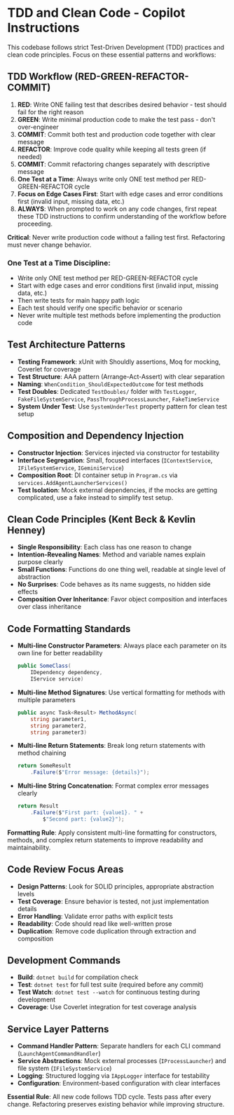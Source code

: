# TDD and Clean Code - Copilot Instructions

This codebase follows strict Test-Driven Development (TDD) practices and clean code principles. Focus on these essential patterns and workflows:

## TDD Workflow (RED-GREEN-REFACTOR-COMMIT)

1. **RED**: Write ONE failing test that describes desired behavior - test should fail for the right reason
2. **GREEN**: Write minimal production code to make the test pass - don't over-engineer  
3. **COMMIT**: Commit both test and production code together with clear message
4. **REFACTOR**: Improve code quality while keeping all tests green (if needed)
5. **COMMIT**: Commit refactoring changes separately with descriptive message
6. **One Test at a Time**: Always write only ONE test method per RED-GREEN-REFACTOR cycle
7. **Focus on Edge Cases First**: Start with edge cases and error conditions first (invalid input, missing data, etc.)
8. **ALWAYS**: When prompted to work on any code changes, first repeat these TDD instructions to confirm understanding of the workflow before proceeding.

**Critical**: Never write production code without a failing test first. Refactoring must never change behavior.

### **One Test at a Time Discipline**: 
- Write only ONE test method per RED-GREEN-REFACTOR cycle
- Start with edge cases and error conditions first (invalid input, missing data, etc.)
- Then write tests for main happy path logic
- Each test should verify one specific behavior or scenario
- Never write multiple test methods before implementing the production code


## Test Architecture Patterns

- **Testing Framework**: xUnit with Shouldly assertions, Moq for mocking, Coverlet for coverage
- **Test Structure**: AAA pattern (Arrange-Act-Assert) with clear separation
- **Naming**: `WhenCondition_ShouldExpectedOutcome` for test methods
- **Test Doubles**: Dedicated `TestDoubles/` folder with `TestLogger`, `FakeFileSystemService`, `PassThroughProcessLauncher`, `FakeTimeService`
- **System Under Test**: Use `SystemUnderTest` property pattern for clean test setup

## Composition and Dependency Injection

- **Constructor Injection**: Services injected via constructor for testability
- **Interface Segregation**: Small, focused interfaces (`IContextService`, `IFileSystemService`, `IGeminiService`)
- **Composition Root**: DI container setup in `Program.cs` via `services.AddAgentLauncherServices()`
- **Test Isolation**: Mock external dependencies, if the mocks are getting complicated, use a fake instead to simplify test setup.

## Clean Code Principles (Kent Beck & Kevlin Henney)

- **Single Responsibility**: Each class has one reason to change
- **Intention-Revealing Names**: Method and variable names explain purpose clearly
- **Small Functions**: Functions do one thing well, readable at single level of abstraction
- **No Surprises**: Code behaves as its name suggests, no hidden side effects
- **Composition Over Inheritance**: Favor object composition and interfaces over class inheritance

## Code Formatting Standards

- **Multi-line Constructor Parameters**: Always place each parameter on its own line for better readability
  ```csharp
  public SomeClass(
      IDependency dependency,
      IService service)
  ```

- **Multi-line Method Signatures**: Use vertical formatting for methods with multiple parameters
  ```csharp
  public async Task<Result> MethodAsync(
      string parameter1,
      string parameter2,
      string parameter3)
  ```

- **Multi-line Return Statements**: Break long return statements with method chaining
  ```csharp
  return SomeResult
      .Failure($"Error message: {details}");
  ```

- **Multi-line String Concatenation**: Format complex error messages clearly
  ```csharp
  return Result
      .Failure($"First part: {value1}. " +
          $"Second part: {value2}");
  ```

**Formatting Rule**: Apply consistent multi-line formatting for constructors, methods, and complex return statements to improve readability and maintainability.

## Code Review Focus Areas

- **Design Patterns**: Look for SOLID principles, appropriate abstraction levels
- **Test Coverage**: Ensure behavior is tested, not just implementation details
- **Error Handling**: Validate error paths with explicit tests
- **Readability**: Code should read like well-written prose
- **Duplication**: Remove code duplication through extraction and composition

## Development Commands

- **Build**: `dotnet build` for compilation check
- **Test**: `dotnet test` for full test suite (required before any commit)
- **Test Watch**: `dotnet test --watch` for continuous testing during development
- **Coverage**: Use Coverlet integration for test coverage analysis

## Service Layer Patterns

- **Command Handler Pattern**: Separate handlers for each CLI command (`LaunchAgentCommandHandler`)
- **Service Abstractions**: Mock external processes (`IProcessLauncher`) and file system (`IFileSystemService`)
- **Logging**: Structured logging via `IAppLogger` interface for testability
- **Configuration**: Environment-based configuration with clear interfaces

**Essential Rule**: All new code follows TDD cycle. Tests pass after every change. Refactoring preserves existing behavior while improving structure.
